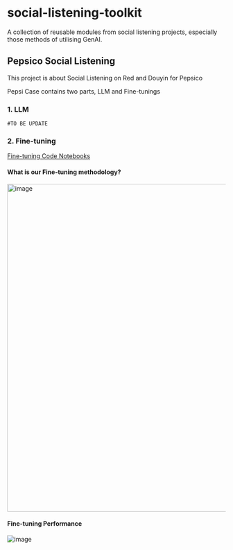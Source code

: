 # social-listening-toolkit
A collection of reusable modules from social listening projects, especially those methods of utilising GenAI.






## Pepsico Social Listening
This project is about Social Listening on Red and Douyin for Pepsico

Pepsi Case contains two parts, LLM and Fine-tunings

### 1. LLM
`#TO BE UPDATE`

### 2. Fine-tuning
[Fine-tuning Code Notebooks](https://github.com/AllenArtefacter/social-listening-toolkit/tree/feature/scalling-approch/project_support/Pepsico/notebooks/fine_tunged_model)


#### What is our Fine-tuning methodology?
<img width="756" alt="image" src="https://github.com/AllenArtefacter/social-listening-toolkit/assets/95061007/c5966394-331e-48db-b21c-8fcbe1400232">

#### Fine-tuning Performance
![image](https://github.com/AllenArtefacter/social-listening-toolkit/assets/95061007/d0a8d860-643b-47c8-90db-24166350d019)

